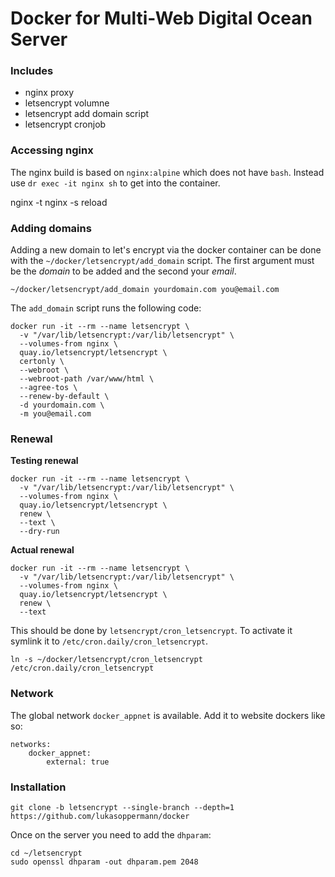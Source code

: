 # Docker for Multi-Web Digital Ocean Server

### Includes
- nginx proxy
- letsencrypt volumne
- letsencrypt add domain script
- letsencrypt cronjob

### Accessing nginx
The nginx build is based on `nginx:alpine` which does not have `bash`. Instead use `dr exec -it nginx sh` to get into the container.

nginx -t
nginx -s reload

### Adding domains
Adding a new domain to let's encrypt via the docker container can be done with the `~/docker/letsencrypt/add_domain` script. The first argument must be the *domain* to be added and the second your *email*.

```
~/docker/letsencrypt/add_domain yourdomain.com you@email.com
```

The `add_domain` script runs the following code:

```
docker run -it --rm --name letsencrypt \
  -v "/var/lib/letsencrypt:/var/lib/letsencrypt" \
  --volumes-from nginx \
  quay.io/letsencrypt/letsencrypt \
  certonly \
  --webroot \
  --webroot-path /var/www/html \
  --agree-tos \
  --renew-by-default \
  -d yourdomain.com \
  -m you@email.com
```

### Renewal

**Testing renewal**

```
docker run -it --rm --name letsencrypt \
  -v "/var/lib/letsencrypt:/var/lib/letsencrypt" \
  --volumes-from nginx \
  quay.io/letsencrypt/letsencrypt \
  renew \
  --text \
  --dry-run
```

**Actual renewal**

```
docker run -it --rm --name letsencrypt \
  -v "/var/lib/letsencrypt:/var/lib/letsencrypt" \
  --volumes-from nginx \
  quay.io/letsencrypt/letsencrypt \
  renew \
  --text
```

This should be done by `letsencrypt/cron_letsencrypt`. To activate it symlink it to `/etc/cron.daily/cron_letsencrypt`.

```
ln -s ~/docker/letsencrypt/cron_letsencrypt /etc/cron.daily/cron_letsencrypt
```

### Network
The global network `docker_appnet` is available. Add it to website dockers like so:

```
networks:
    docker_appnet:
        external: true
```

### Installation
```
git clone -b letsencrypt --single-branch --depth=1 https://github.com/lukasoppermann/docker
```


Once on the server you need to add the `dhparam`:

```
cd ~/letsencrypt
sudo openssl dhparam -out dhparam.pem 2048
```
